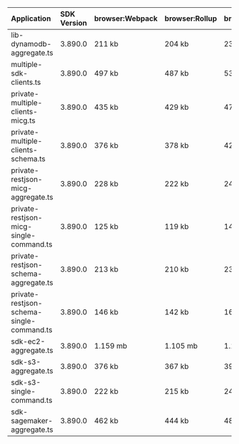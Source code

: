 | Application                               | SDK Version | browser:Webpack | browser:Rollup | browser:EsBuild |
| :---------------------------------------- | :---------- | :-------------- | :------------- | :-------------- |
| lib-dynamodb-aggregate.ts                 | 3.890.0     | 211 kb          | 204 kb         | 231 kb          |
| multiple-sdk-clients.ts                   | 3.890.0     | 497 kb          | 487 kb         | 533 kb          |
| private-multiple-clients-micg.ts          | 3.890.0     | 435 kb          | 429 kb         | 479 kb          |
| private-multiple-clients-schema.ts        | 3.890.0     | 376 kb          | 378 kb         | 422 kb          |
| private-restjson-micg-aggregate.ts        | 3.890.0     | 228 kb          | 222 kb         | 247 kb          |
| private-restjson-micg-single-command.ts   | 3.890.0     | 125 kb          | 119 kb         | 140 kb          |
| private-restjson-schema-aggregate.ts      | 3.890.0     | 213 kb          | 210 kb         | 233 kb          |
| private-restjson-schema-single-command.ts | 3.890.0     | 146 kb          | 142 kb         | 164 kb          |
| sdk-ec2-aggregate.ts                      | 3.890.0     | 1.159 mb        | 1.105 mb       | 1.152 mb        |
| sdk-s3-aggregate.ts                       | 3.890.0     | 376 kb          | 367 kb         | 398 kb          |
| sdk-s3-single-command.ts                  | 3.890.0     | 222 kb          | 215 kb         | 242 kb          |
| sdk-sagemaker-aggregate.ts                | 3.890.0     | 462 kb          | 444 kb         | 482 kb          |
